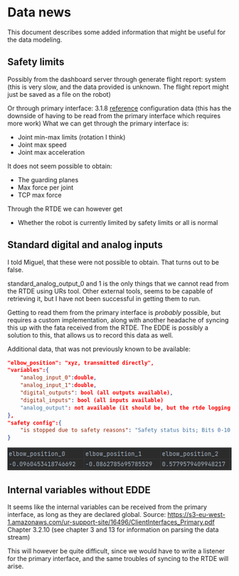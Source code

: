 # Data news
This document describes some added information that might be useful for the data modeling.

## Safety limits
Possibly from the dashboard server through generate flight report: system (this is very slow, and the data provided is unknown. The flight report might just be saved as a file on the robot)

Or through primary interface: 3.1.8 [reference](https://s3-eu-west-1.amazonaws.com/ur-support-site/16496/ClientInterfaces_Primary.pdf) configuration data (this has the downside of having to be read from the primary interface which requires more work)
What we can get through the primary interface is:
- Joint min-max limits (rotation I think)
- Joint max speed
- Joint max acceleration

It does not seem possible to obtain:
- The guarding planes
- Max force per joint
- TCP max force

Through the RTDE we can however get
- Whether the robot is currently limited by safety limits or all is normal

## Standard digital and analog inputs
I told Miguel, that these were not possible to obtain. That turns out to be false.

standard_analog_output_0 and 1 is the only things that we cannot read from the RTDE using URs tool. 
Other external tools, seems to be capable of retrieving it, but I have not been successful in getting them to run.

Getting to read them from the primary interface is _probably_ possible, but requires a custom implementation, along with another headache of syncing this up with the fata received from the RTDE.
The EDDE is possibly a solution to this, that allows us to record this data as well.

Additional data, that was not previously known to be available:
```json
"elbow_position": "xyz, transmitted directly",
"variables":{
	"analog_input_0":double,
	"analog_input_1":double,
	"digital_outputs": bool (all outputs available),
	"digital_inputs": bool (all inputs available)
	"analog_output": not available (it should be, but the rtde logging tool fails with an error)
},
"safety config":{
	"is stopped due to safety reasons": "Safety status bits; Bits 0-10: Is normal mode | Is reduced mode | Is protective stopped | Is recovery mode | Is safeguard stopped | Is system emergency stopped | Is robot emergency stopped | Is emergency stopped | Is violation | Is fault | Is stopped due to safety"
}

```
![elbow_position.png](md_pictures/elbow_position.png)


## Internal variables without EDDE
It seems like the internal variables can be received from the primary interface, as long as they are declared global. 
Source: https://s3-eu-west-1.amazonaws.com/ur-support-site/16496/ClientInterfaces_Primary.pdf
Chapter 3.2.10 (see chapter 3 and 13 for information on parsing the data stream)

This will however be quite difficult, since we would have to write a listener for the primary interface, and the same troubles of syncing to the RTDE will arise. 
